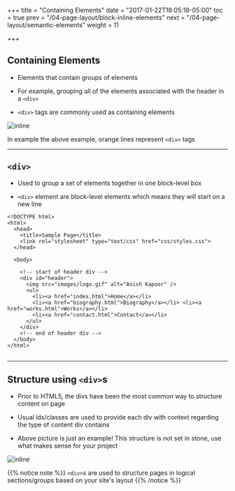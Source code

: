+++
title = "Containing Elements"
date = "2017-01-22T18:05:18-05:00"
toc = true
prev = "/04-page-layout/block-inline-elements"
next = "/04-page-layout/semantic-elements"
weight = 11

+++

## Containing Elements

- Elements that contain groups of elements

- For example, grouping all of the elements associated with the header in a `<div>`

- `<div>` tags are commonly used as containing elements

![inline](/images/04/containing_elements_diagram.png)

In example the above example, orange lines represent `<div>` tags

----

## `<div>`

- Used to group a set of elements together in one block-level box

- `<div>` element are block-level elements which means they will start on a new line


```
<!DOCTYPE html>
<html>
  <head>
    <title>Sample Page</title>
    <link rel="stylesheet" type="text/css" href="css/styles.css">
  </head>

  <body>

    <!-- start of header div -->
    <div id="header">
      <img src="images/logo.gif" alt="Anish Kapoor" />
      <ul>
        <li><a href="index.html">Home</a></li>
        <li><a href="biography.html">Biography</a></li> <li><a href="works.html">Works</a></li>
        <li><a href="contact.html">Contact</a></li>
      </ul>
    </div>
    <!-- end of header div -->
  </body>
</html>


```

----

## Structure using `<div>`s

- Prior to HTML5, the divs have been the most common way to structure content on page

- Usual ids/classes are used to provide each div with context regarding the type of content div contains

- Above picture is just an example! This structure is not set in stone, use what makes sense for your project

![inline](/images/04/structure_using_divs.png)

{{% notice note %}}
`<div>`s are used to structure pages in logical sections/groups based on your site's layout
{{% /notice %}}


